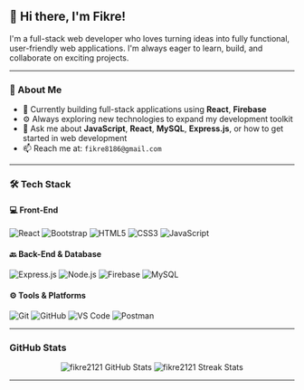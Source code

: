 ## 👋 Hi there, I'm Fikre!

I'm a full-stack web developer who loves turning ideas into fully functional, user-friendly web applications. I'm always eager to learn, build, and collaborate on exciting projects.

---

### 🧠 About Me
- 🔭 Currently building full-stack applications using **React**, **Firebase**
- ⚙️ Always exploring new technologies to expand my development toolkit
- 💬 Ask me about **JavaScript**, **React**, **MySQL**, **Express.js**, or how to get started in web development
- 📫 Reach me at: `fikre8186@gmail.com`

---

### 🛠️ Tech Stack

#### 💻 Front-End
![React](https://img.shields.io/badge/React-20232A?style=for-the-badge&logo=react&logoColor=61DAFB)
![Bootstrap](https://img.shields.io/badge/Bootstrap-7952B3?style=for-the-badge&logo=bootstrap&logoColor=white)
![HTML5](https://img.shields.io/badge/HTML5-E34F26?style=for-the-badge&logo=html5&logoColor=white)
![CSS3](https://img.shields.io/badge/CSS3-1572B6?style=for-the-badge&logo=css3&logoColor=white)
![JavaScript](https://img.shields.io/badge/JavaScript-F7DF1E?style=for-the-badge&logo=javascript&logoColor=black)

#### 🔙 Back-End & Database
![Express.js](https://img.shields.io/badge/Express.js-404D59?style=for-the-badge)
![Node.js](https://img.shields.io/badge/Node.js-339933?style=for-the-badge&logo=nodedotjs&logoColor=white)
![Firebase](https://img.shields.io/badge/Firebase-FFCA28?style=for-the-badge&logo=firebase&logoColor=black)
![MySQL](https://img.shields.io/badge/MySQL-005C84?style=for-the-badge&logo=mysql&logoColor=white)

#### ⚙️ Tools & Platforms
![Git](https://img.shields.io/badge/Git-F05032?style=for-the-badge&logo=git&logoColor=white)
![GitHub](https://img.shields.io/badge/GitHub-181717?style=for-the-badge&logo=github&logoColor=white)
![VS Code](https://img.shields.io/badge/VSCode-007ACC?style=for-the-badge&logo=visual-studio-code&logoColor=white)
![Postman](https://img.shields.io/badge/Postman-FF6C37?style=for-the-badge&logo=postman&logoColor=white)

---

###  GitHub Stats

<p align="center">
  <img src="https://github-readme-stats.vercel.app/api?username=fikre2121&show_icons=true&theme=tokyonight" alt="fikre2121 GitHub Stats" />
  
  <img src="https://github-readme-streak-stats.herokuapp.com/?user=fikre2121&theme=tokyonight" alt="fikre2121 Streak Stats" />
</p>

---


